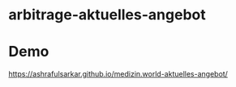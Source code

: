 # arbitrage-aktuelles-angebot

# Demo
https://ashrafulsarkar.github.io/medizin.world-aktuelles-angebot/